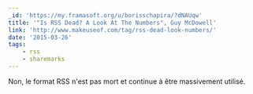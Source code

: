 ```yaml
---
_id: 'https://my.framasoft.org/u/borisschapira/?dNAUqw'
title: '"Is RSS Dead? A Look At The Numbers", Guy McDowell'
link: 'http://www.makeuseof.com/tag/rss-dead-look-numbers/'
date: '2015-03-26'
tags:
    - rss
    - sharemarks
---
```


<div class="markdown"><p>Non, le format RSS n'est pas mort et continue à être massivement utilisé.
</p></div>
